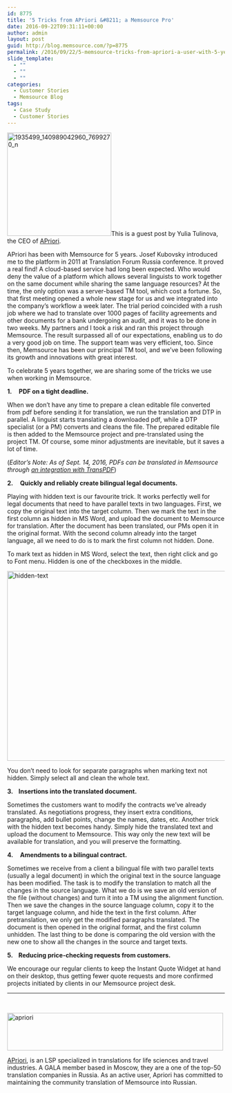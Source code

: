 ```yaml
---
id: 8775
title: '5 Tricks from APriori &#8211; a Memsource Pro'
date: 2016-09-22T09:31:11+00:00
author: admin
layout: post
guid: http://blog.memsource.com/?p=8775
permalink: /2016/09/22/5-memsource-tricks-from-apriori-a-user-with-5-years-experience/
slide_template:
  - ""
  - ""
  - ""
categories:
  - Customer Stories
  - Memsource Blog
tags:
  - Case Study
  - Customer Stories
---
```

<img class="alignleft size-full wp-image-8776" src="/wp-content/uploads/2016/09/1935499_140989042960_7699270_n.jpg" alt="1935499_140989042960_7699270_n" width="241" height="239" data-id="8776" />This is a guest post by Yulia Tulinova, the CEO of [APriori](http://www.apriori-ltd.com/).

APriori has been with Memsource for 5 years. Josef Kubovsky introduced me to the platform in 2011 at Translation Forum Russia conference. It proved a real find! A cloud-based service had long been expected. Who would deny the value of a platform which allows several linguists to work together on the same document while sharing the same language resources? At the time, the only option was a server-based TM tool, which cost a fortune. So, that first meeting opened a whole new stage for us and we integrated into the company’s workflow a week later. The trial period coincided with a rush job where we had to translate over 1000 pages of facility agreements and other documents for a bank undergoing an audit, and it was to be done in two weeks. My partners and I took a risk and ran this project through Memsource. The result surpassed all of our expectations, enabling us to do a very good job on time. The support team was very efficient, too. Since then, Memsource has been our principal TM tool, and we’ve been following its growth and innovations with great interest.<!--more-->

To celebrate 5 years together, we are sharing some of the tricks we use when working in Memsource.

**1.     PDF on a tight deadline.**

When we don&#8217;t have any time to prepare a clean editable file converted from pdf before sending it for translation, we run the translation and DTP in parallel. A linguist starts translating a downloaded pdf, while a DTP specialist (or a PM) converts and cleans the file. The prepared editable file is then added to the Memsource project and pre-translated using the project TM. Of course, some minor adjustments are inevitable, but it saves a lot of time.

(_Editor&#8217;s Note: As of Sept. 14, 2016, PDFs can be translated in Memsource through <a href="/memsource-6-0/" target="_blank">an integration with TransPDF</a>_)

**2.     Quickly and reliably create bilingual legal documents.**

Playing with hidden text is our favourite trick. It works perfectly well for legal documents that need to have parallel texts in two languages. First, we copy the original text into the target column. Then we mark the text in the first column as hidden in MS Word, and upload the document to Memsource for translation. After the document has been translated, our PMs open it in the original format. With the second column already into the target language, all we need to do is to mark the first column not hidden. Done.

To mark text as hidden in MS Word, select the text, then right click and go to Font menu. Hidden is one of the checkboxes in the middle.

[<img class="alignnone wp-image-8778" src="/wp-content/uploads/2016/09/hidden-text.png" alt="hidden-text" width="548" height="439" data-id="8778" />](/wp-content/uploads/2016/09/hidden-text.png)

You don&#8217;t need to look for separate paragraphs when marking text not hidden. Simply select all and clean the whole text.

**3.    Insertions into the translated document.**

Sometimes the customers want to modify the contracts we&#8217;ve already translated. As negotiations progress, they insert extra conditions, paragraphs, add bullet points, change the names, dates, etc. Another trick with the hidden text becomes handy. Simply hide the translated text and upload the document to Memsource. This way only the new text will be available for translation, and you will preserve the formatting.

**4.     Amendments to a bilingual contract.**

Sometimes we receive from a client a bilingual file with two parallel texts (usually a legal document) in which the original text in the source language has been modified. The task is to modify the translation to match all the changes in the source language. What we do is we save an old version of the file (without changes) and turn it into a TM using the alignment function. Then we save the changes in the source language column, copy it to the target language column, and hide the text in the first column. After pretranslation, we only get the modified paragraphs translated. The document is then opened in the original format, and the first column unhidden. The last thing to be done is comparing the old version with the new one to show all the changes in the source and target texts.

**5.    Reducing price-checking requests from customers.**

We encourage our regular clients to keep the Instant Quote Widget at hand on their desktop, thus getting fewer quote requests and more confirmed projects initiated by clients in our Memsource project desk.

* * *

&nbsp;

[<img class="alignnone size-full wp-image-8779" src="/wp-content/uploads/2016/09/apriori.png" alt="apriori" width="500" height="87" data-id="8779" />](http://www.apriori-ltd.com/)

[APriori](http://www.apriori-ltd.com/), is an LSP specialized in translations for life sciences and travel industries. A GALA member based in Moscow, they are a one of the top-50 translation companies in Russia. As an active user, Apriori has committed to maintaining the community translation of Memsource into Russian.